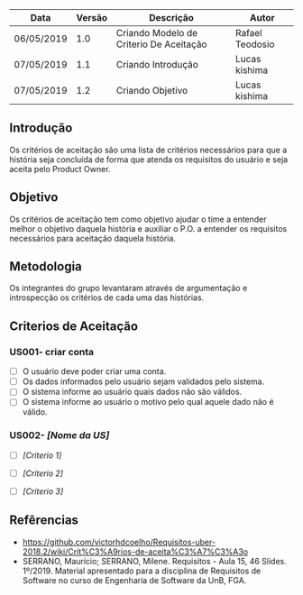 | Data | Versão | Descrição | Autor |
|---|---|---|---|
| 06/05/2019 | 1.0 | Criando Modelo de Criterio De Aceitação  | Rafael Teodosio |
| 07/05/2019 | 1.1 | Criando Introdução | Lucas kishima |
| 07/05/2019 | 1.2 | Criando Objetivo | Lucas kishima |
## Introdução
Os critérios de aceitação são uma lista de critérios necessários para que a história seja concluída de forma que atenda os requisitos do usuário e seja aceita pelo Product Owner.
## Objetivo
Os critérios de aceitação tem como objetivo ajudar o time a entender melhor o objetivo daquela história e auxiliar o P.O. a entender os requisitos necessários para aceitação daquela história.
## Metodologia
Os integrantes do grupo levantaram através de argumentação e introspecção os critérios de cada uma das histórias.
## Criterios de Aceitação

### US001- criar conta
  - [ ] O usuário deve poder criar uma conta.
  - [ ] Os dados informados pelo usuário sejam validados pelo sistema.
  - [ ] O sistema informe ao usuário quais dados não são válidos.
  - [ ] O sistema informe ao usuário o motivo pelo qual aquele dado não é válido.   

### US002- *[Nome da US]*
  - [ ] *[Criterio 1]*
  - [ ] *[Criterio 2]*
  - [ ] *[Criterio 3]*


## Refêrencias
- https://github.com/victorhdcoelho/Requisitos-uber-2018.2/wiki/Crit%C3%A9rios-de-aceita%C3%A7%C3%A3o
- SERRANO, Maurício; SERRANO, Milene. Requisitos - Aula 15, 46 Slides. 1º/2019. Material apresentado para a disciplina de Requisitos de Software no curso de Engenharia de Software da UnB, FGA.
